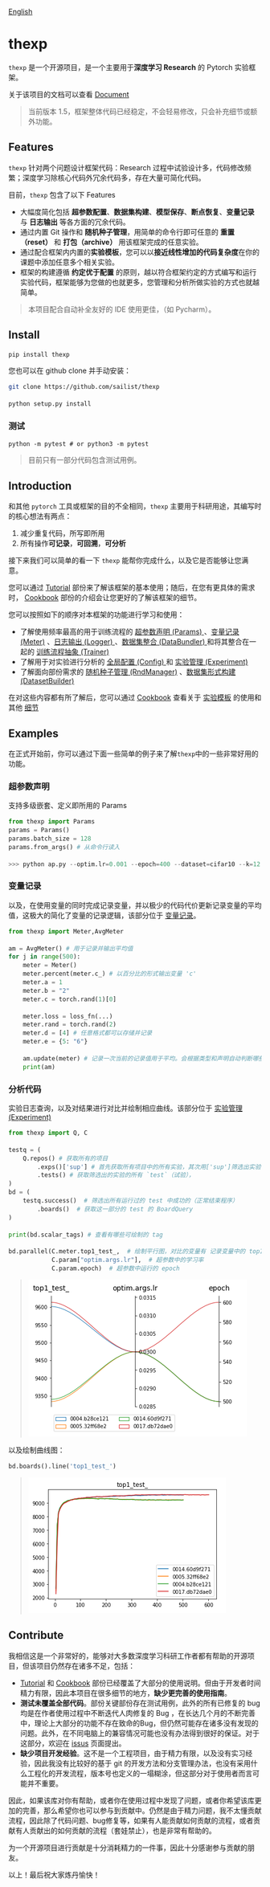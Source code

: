 [English](https://github.com/sailist/thexp/blob/master/README.en.md)

# thexp

`thexp` 是一个开源项目，是一个主要用于**深度学习 Research** 的 Pytorch 实验框架。

关于该项目的文档可以查看 [Document](https://sailist.github.io/thexp/zh/)



> 当前版本 1.5，框架整体代码已经稳定，不会轻易修改，只会补充细节或额外功能。

## Features

`thexp` 针对两个问题设计框架代码：Research 过程中试验设计多，代码修改频繁；深度学习除核心代码外冗余代码多，存在大量可简化代码。

目前，`thexp` 包含了以下 Features

 - 大幅度简化包括 **超参数配置**、**数据集构建**、**模型保存**、**断点恢复**、**变量记录** 与 **日志输出** 等各方面的冗余代码。
 - 通过内置 Git 操作和 **随机种子管理**，用简单的命令行即可任意的 **重置（reset）** 和 **打包（archive）** 用该框架完成的任意实验。
 - 通过配合框架内内置的**实验模板**，您可以以**接近线性增加的代码复杂度**在你的课题中添加任意多个相关实验。
 - 框架的构建遵循 **约定优于配置** 的原则，越以符合框架约定的方式编写和运行实验代码，框架能够为您做的也就更多，您管理和分析所做实验的方式也就越简单。

> 本项目配合自动补全友好的 IDE 使用更佳，（如 Pycharm）。

## Install
```bash
pip install thexp
```

您也可以在 github clone 并手动安装：
```bash
git clone https://github.com/sailist/thexp

python setup.py install
```



### 测试

```
python -m pytest # or python3 -m pytest
```

> 目前只有一部分代码包含测试用例。


## Introduction

和其他 `pytorch` 工具或框架的目的不全相同，`thexp` 主要用于科研用途，其编写时的核心想法有两点：

1. 减少重复代码，所写即所用
2. 所有操作**可记录**，**可回溯**，**可分析**


接下来我们可以简单的看一下 `thexp` 能帮你完成什么，以及它是否能够让您满意。


您可以通过 [Tutorial](https://sailist.github.io/thexp/zh/tutorial/) 部份来了解该框架的基本使用；随后，在您有更具体的需求时， [Cookbook](https://sailist.github.io/thexp/zh/cookbook/) 部份的介绍会让您更好的了解该框架的细节。

您可以按照如下的顺序对本框架的功能进行学习和使用：

 - 了解使用频率最高的用于训练流程的 [超参数声明 (Params) ](https://sailist.github.io/thexp/zh/params) 、[变量记录 (Meter)](https://sailist.github.io/thexp/zh/meter) 、[日志输出 (Logger) ](https://sailist.github.io/thexp/zh/logger) 、[数据集整合 (DataBundler) ](https://sailist.github.io/thexp/zh/bundler) 和将其整合在一起的 [训练流程抽象 (Trainer) ](https://sailist.github.io/thexp/zh/trainer)
 - 了解用于对实验进行分析的 [全局配置 (Config) ](https://sailist.github.io/thexp/zh/exp#全局配置) 和 [实验管理 (Experiment) ](https://sailist.github.io/thexp/zh/exp)
 - 了解面向部份需求的 [随机种子管理 (RndManager)](https://sailist.github.io/thexp/zh/rnd) 、[数据集形式构建 (DatasetBuilder)](https://sailist.github.io/thexp/zh/builder)
 
 在对这些内容都有所了解后，您可以通过 [Cookbook](https://sailist.github.io/thexp/zh/cookbook/) 查看关于 [实验模板](https://sailist.github.io/thexp/zh/structure) 的使用和其他 [细节](https://sailist.github.io/thexp/zh/details)

 
## Examples

在正式开始前，你可以通过下面一些简单的例子来了解`thexp`中的一些非常好用的功能。


### 超参数声明
支持多级嵌套、定义即所用的 Params
```python 
from thexp import Params
params = Params()
params.batch_size = 128
params.from_args() # 从命令行读入

>>> python ap.py --optim.lr=0.001 --epoch=400 --dataset=cifar10 --k=12
```
### 变量记录

以及，在使用变量的同时完成记录变量，并以极少的代码代价更新记录变量的平均值，这极大的简化了变量的记录逻辑，该部分位于 [变量记录]([#变量记录](https://sailist.github.io/thexp/zh/meter))。
```python
from thexp import Meter,AvgMeter

am = AvgMeter() # 用于记录并输出平均值
for j in range(500):
    meter = Meter()
    meter.percent(meter.c_) # 以百分比的形式输出变量 'c'
    meter.a = 1
    meter.b = "2"
    meter.c = torch.rand(1)[0]

    meter.loss = loss_fn(...)
    meter.rand = torch.rand(2)
    meter.d = [4] # 任意格式都可以存储并记录
    meter.e = {5: "6"}

    am.update(meter) # 记录一次当前的记录值用于平均。会根据类型和声明自动判断哪些可以求平均值。
    print(am)
```

### 分析代码

实验日志查询，以及对结果进行对比并绘制相应曲线。该部分位于 [实验管理 (Experiment) ](https://sailist.github.io/thexp/zh/exp)


```python
from thexp import Q, C

testq = (
    Q.repos() # 获取所有的项目
        .exps()['sup'] # 首先获取所有项目中的所有实验，其次用['sup']筛选出实验命名为 `sup` 的实验
        .tests() # 获取筛选出的实验的所有 `test`（试验），
)
bd = (
    testq.success()  # 筛选出所有运行过的 test 中成功的（正常结束程序）
        .boards()  # 获取这一部分的 test 的 BoardQuery
)

print(bd.scalar_tags) # 查看有哪些可绘制的 tag

bd.parallel(C.meter.top1_test_,  # 绘制平行图，对比的变量有 记录变量中的 top1 准确率
            C.param["optim.args.lr"],  # 超参数中的学习率
            C.param.epoch)  # 超参数中运行的 epoch
```
> <img src="/img/query_parallel.png" alt="平行图">

以及绘制曲线图：
```python
bd.boards().line('top1_test_')
```
> <img src="/img/query_line.png" alt="线图">

## Contribute

我相信这是一个非常好的，能够对大多数深度学习科研工作者都有帮助的开源项目，但该项目仍然存在诸多不足，包括：

 - [Tutorial](https://sailist.github.io/thexp/zh/tutorial/) 和 [Cookbook](https://sailist.github.io/thexp/zh/cookbook/) 部份已经覆盖了大部分的使用说明。但由于开发者时间精力有限，因此本项目在很多细节的地方，**缺少更完善的使用指南**。
 - **测试未覆盖全部代码**。部份关键部份存在测试用例，此外的所有已修复的 bug 均是在作者使用过程中不断迭代人肉修复的 Bug ，在长达几个月的不断完善中，理论上大部分的功能不存在致命的Bug，但仍然可能存在诸多没有发现的问题。此外，在不同电脑上的兼容情况可能也没有办法得到很好的保证。对于这部分，欢迎在 [issus](https://github.com/sailist/thexp/issues) 页面提出。
 - **缺少项目开发经验**。这不是一个工程项目，由于精力有限，以及没有实习经验，因此我没有比较好的基于 git 的开发方法和分支管理办法，也没有采用什么工程化的开发流程，版本号也定义的一塌糊涂，但这部分对于使用者而言可能并不重要。

因此，如果该库对你有帮助，或者你在使用过程中发现了问题，或者你希望该库更加的完善，那么希望你也可以参与到贡献中。仍然是由于精力问题，我不太懂贡献流程，因此除了代码问题、bug修复等，如果有人能贡献如何贡献的流程，或者贡献有人贡献出的如何贡献的流程（套娃禁止），也是非常有帮助的。

为一个开源项目进行贡献是十分消耗精力的一件事，因此十分感谢参与贡献的朋友。

以上！最后祝大家炼丹愉快！

